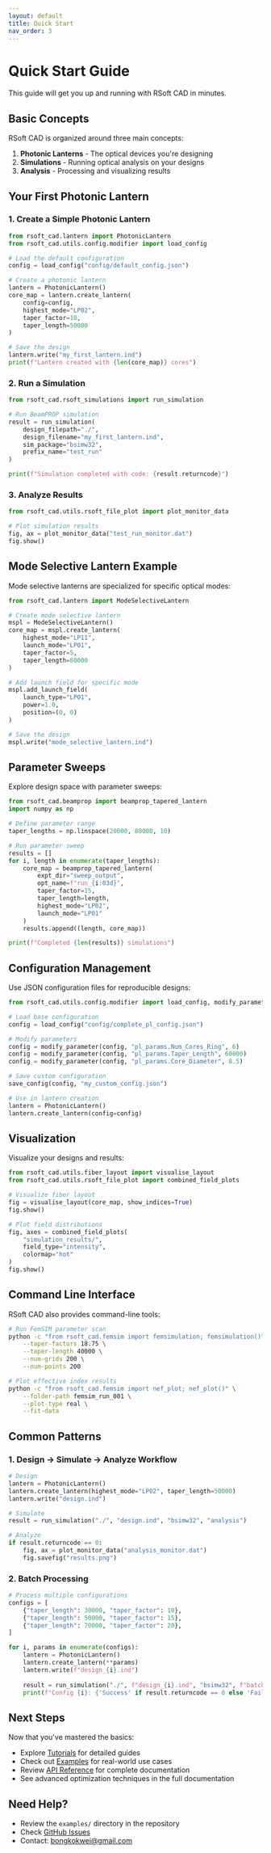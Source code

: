 ```yaml
---
layout: default
title: Quick Start
nav_order: 3
---
```


# Quick Start Guide

This guide will get you up and running with RSoft CAD in minutes.

## Basic Concepts

RSoft CAD is organized around three main concepts:

1. **Photonic Lanterns** - The optical devices you're designing
2. **Simulations** - Running optical analysis on your designs
3. **Analysis** - Processing and visualizing results

## Your First Photonic Lantern

### 1. Create a Simple Photonic Lantern

```python
from rsoft_cad.lantern import PhotonicLantern
from rsoft_cad.utils.config.modifier import load_config

# Load the default configuration
config = load_config("config/default_config.json")

# Create a photonic lantern
lantern = PhotonicLantern()
core_map = lantern.create_lantern(
    config=config,
    highest_mode="LP02",
    taper_factor=10,
    taper_length=50000
)

# Save the design
lantern.write("my_first_lantern.ind")
print(f"Lantern created with {len(core_map)} cores")
```

### 2. Run a Simulation

```python
from rsoft_cad.rsoft_simulations import run_simulation

# Run BeamPROP simulation
result = run_simulation(
    design_filepath="./",
    design_filename="my_first_lantern.ind",
    sim_package="bsimw32",
    prefix_name="test_run"
)

print(f"Simulation completed with code: {result.returncode}")
```

### 3. Analyze Results

```python
from rsoft_cad.utils.rsoft_file_plot import plot_monitor_data

# Plot simulation results
fig, ax = plot_monitor_data("test_run_monitor.dat")
fig.show()
```

## Mode Selective Lantern Example

Mode selective lanterns are specialized for specific optical modes:

```python
from rsoft_cad.lantern import ModeSelectiveLantern

# Create mode selective lantern
mspl = ModeSelectiveLantern()
core_map = mspl.create_lantern(
    highest_mode="LP11",
    launch_mode="LP01",
    taper_factor=5,
    taper_length=80000
)

# Add launch field for specific mode
mspl.add_launch_field(
    launch_type="LP01",
    power=1.0,
    position=(0, 0)
)

# Save the design
mspl.write("mode_selective_lantern.ind")
```

## Parameter Sweeps

Explore design space with parameter sweeps:

```python
from rsoft_cad.beamprop import beamprop_tapered_lantern
import numpy as np

# Define parameter range
taper_lengths = np.linspace(20000, 80000, 10)

# Run parameter sweep
results = []
for i, length in enumerate(taper_lengths):
    core_map = beamprop_tapered_lantern(
        expt_dir="sweep_output",
        opt_name=f"run_{i:03d}",
        taper_factor=15,
        taper_length=length,
        highest_mode="LP02",
        launch_mode="LP01"
    )
    results.append((length, core_map))

print(f"Completed {len(results)} simulations")
```

## Configuration Management

Use JSON configuration files for reproducible designs:

```python
from rsoft_cad.utils.config.modifier import load_config, modify_parameter, save_config

# Load base configuration
config = load_config("config/complete_pl_config.json")

# Modify parameters
config = modify_parameter(config, "pl_params.Num_Cores_Ring", 6)
config = modify_parameter(config, "pl_params.Taper_Length", 60000)
config = modify_parameter(config, "pl_params.Core_Diameter", 8.5)

# Save custom configuration
save_config(config, "my_custom_config.json")

# Use in lantern creation
lantern = PhotonicLantern()
lantern.create_lantern(config=config)
```

## Visualization

Visualize your designs and results:

```python
from rsoft_cad.utils.fiber_layout import visualise_layout
from rsoft_cad.utils.rsoft_file_plot import combined_field_plots

# Visualize fiber layout
fig = visualise_layout(core_map, show_indices=True)
fig.show()

# Plot field distributions
fig, axes = combined_field_plots(
    "simulation_results/",
    field_type="intensity",
    colormap="hot"
)
fig.show()
```

## Command Line Interface

RSoft CAD also provides command-line tools:

```bash
# Run FemSIM parameter scan
python -c "from rsoft_cad.femsim import femsimulation; femsimulation()" \
    --taper-factors 18.75 \
    --taper-length 40000 \
    --num-grids 200 \
    --num-points 200

# Plot effective index results
python -c "from rsoft_cad.femsim import nef_plot; nef_plot()" \
    --folder-path femsim_run_001 \
    --plot-type real \
    --fit-data
```

## Common Patterns

### 1. Design → Simulate → Analyze Workflow

```python
# Design
lantern = PhotonicLantern()
lantern.create_lantern(highest_mode="LP02", taper_length=50000)
lantern.write("design.ind")

# Simulate
result = run_simulation("./", "design.ind", "bsimw32", "analysis")

# Analyze
if result.returncode == 0:
    fig, ax = plot_monitor_data("analysis_monitor.dat")
    fig.savefig("results.png")
```

### 2. Batch Processing

```python
# Process multiple configurations
configs = [
    {"taper_length": 30000, "taper_factor": 10},
    {"taper_length": 50000, "taper_factor": 15},
    {"taper_length": 70000, "taper_factor": 20},
]

for i, params in enumerate(configs):
    lantern = PhotonicLantern()
    lantern.create_lantern(**params)
    lantern.write(f"design_{i}.ind")
    
    result = run_simulation("./", f"design_{i}.ind", "bsimw32", f"batch_{i}")
    print(f"Config {i}: {'Success' if result.returncode == 0 else 'Failed'}")
```

## Next Steps

Now that you've mastered the basics:

- Explore [Tutorials](tutorials.html) for detailed guides
- Check out [Examples](examples.html) for real-world use cases
- Review [API Reference](api-reference.html) for complete documentation
- See advanced optimization techniques in the full documentation

## Need Help?

- Review the `examples/` directory in the repository
- Check [GitHub Issues](https://github.com/bongkokwei/rsoft_cad/issues)
- Contact: bongkokwei@gmail.com
